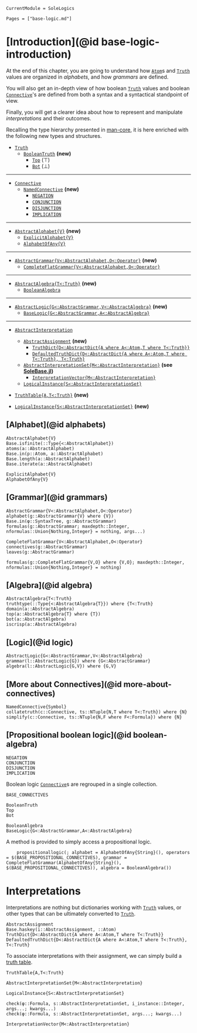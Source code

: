 ```@meta
CurrentModule = SoleLogics
```

```@contents
Pages = ["base-logic.md"]
```

# [Introduction](@id base-logic-introduction)
At the end of this chapter, you are going to understand how [`Atom`](@ref)s and [`Truth`](@ref) values are organized in *alphabets*, and how *grammars* are defined. 

You will also get an in-depth view of how boolean [`Truth`](@ref) values and boolean [`Connective`](@ref)'s are defined from both a syntax and a syntactical standpoint of view.

Finally, you will get a clearer idea about how to represent and manipulate *interpretations* and their outcomes.

Recalling the type hierarchy presented in [man-core](@ref), it is here enriched with the following new types and structures.


- [`Truth`](@ref)
    - [`BooleanTruth`](@ref) **(new)**
        - [`Top`](@ref) (⊤)
        - [`Bot`](@ref) (⊥)
---

- [`Connective`](@ref)
    - [`NamedConnective`](@ref) **(new)**
        - [`NEGATION`](@ref)
        - [`CONJUNCTION`](@ref) 
        - [`DISJUNCTION`](@ref)
        - [`IMPLICATION`](@ref)
---

- [`AbstractAlphabet{V}`](@ref) **(new)**
    - [`ExplicitAlphabet{V}`](@ref)
    - [`AlphabetOfAny{V}`](@ref)
---

- [`AbstractGrammar{V<:AbstractAlphabet,O<:Operator}`](@ref) **(new)**
    - [`CompleteFlatGrammar{V<:AbstractAlphabet,O<:Operator}`](@ref)
---

- [`AbstractAlgebra{T<:Truth}`](@ref) **(new)**
    - [`BooleanAlgebra`](@ref)
---

- [`AbstractLogic{G<:AbstractGrammar,V<:AbstractAlgebra}`](@ref) **(new)**
    - [`BaseLogic{G<:AbstractGrammar,A<:AbstractAlgebra}`](@ref)
---

- [`AbstractInterpretation`](@ref)
    - [`AbstractAssignment`](@ref) **(new)**
        - [`TruthDict{D<:AbstractDict{A where A<:Atom,T where T<:Truth}}`](@ref)
        - [`DefaultedTruthDict{D<:AbstractDict{A where A<:Atom,T where T<:Truth}, T<:Truth}`](@ref)
    - [`AbstractInterpretationSet{M<:AbstractInterpretation}`](@ref) **(see [SoleBase.jl](https://github.com/aclai-lab/SoleBase.jl))**
        - [`InterpretationVector{M<:AbstractInterpretation}`](@ref)
    - [`LogicalInstance{S<:AbstractInterpretationSet}`](@ref) 

- [`TruthTable{A,T<:Truth}`](@ref) **(new)**
- [`LogicalInstance{S<:AbstractInterpretationSet}`](@ref) **(new)**

## [Alphabet](@id alphabets)
```@docs
AbstractAlphabet{V}
Base.isfinite(::Type{<:AbstractAlphabet})
atoms(a::AbstractAlphabet)
Base.in(p::Atom, a::AbstractAlphabet)
Base.length(a::AbstractAlphabet)
Base.iterate(a::AbstractAlphabet)

ExplicitAlphabet{V}
AlphabetOfAny{V}
```

## [Grammar](@id grammars)
```@docs
AbstractGrammar{V<:AbstractAlphabet,O<:Operator} 
alphabet(g::AbstractGrammar{V} where {V})
Base.in(φ::SyntaxTree, g::AbstractGrammar)
formulas(g::AbstractGrammar; maxdepth::Integer, nformulas::Union{Nothing,Integer} = nothing, args...)

CompleteFlatGrammar{V<:AbstractAlphabet,O<:Operator}
connectives(g::AbstractGrammar)
leaves(g::AbstractGrammar)

formulas(g::CompleteFlatGrammar{V,O} where {V,O}; maxdepth::Integer, nformulas::Union{Nothing,Integer} = nothing)
```

## [Algebra](@id algebra)

```@docs
AbstractAlgebra{T<:Truth}
truthtype(::Type{<:AbstractAlgebra{T}}) where {T<:Truth}
domain(a::AbstractAlgebra)
top(a::AbstractAlgebra{T} where {T})
bot(a::AbstractAlgebra)
iscrisp(a::AbstractAlgebra)
```

## [Logic](@id logic)
```@docs
AbstractLogic{G<:AbstractGrammar,V<:AbstractAlgebra}
grammar(l::AbstractLogic{G}) where {G<:AbstractGrammar}
algebra(l::AbstractLogic{G,V}) where {G,V}
```

## [More about Connectives](@id more-about-connectives)
```@docs
NamedConnective{Symbol}
collatetruth(c::Connective, ts::NTuple{N,T where T<:Truth}) where {N}
simplify(c::Connective, ts::NTuple{N,F where F<:Formula}) where {N}
```

## [Propositional boolean logic](@id boolean-algebra)

```@docs
NEGATION
CONJUNCTION
DISJUNCTION
IMPLICATION
```

Boolean logic [`Connective`](@ref)s are regrouped in a single collection.
```@docs
BASE_CONNECTIVES
```

```@docs
BooleanTruth
Top
Bot
```

```@docs
BooleanAlgebra
BaseLogic{G<:AbstractGrammar,A<:AbstractAlgebra}
```

A method is provided to simply access a propositional logic.

```@docs
    propositionallogic(; alphabet = AlphabetOfAny{String}(), operators = $(BASE_PROPOSITIONAL_CONNECTIVES), grammar = CompleteFlatGrammar(AlphabetOfAny{String}(), $(BASE_PROPOSITIONAL_CONNECTIVES)), algebra = BooleanAlgebra())
```

# Interpretations

Interpretations are nothing but dictionaries working with [`Truth`](@ref) values, or other types that can be ultimately converted to [`Truth`](@ref).

```@docs
AbstractAssignment
Base.haskey(i::AbstractAssignment, ::Atom)
TruthDict{D<:AbstractDict{A where A<:Atom,T where T<:Truth}}
DefaultedTruthDict{D<:AbstractDict{A where A<:Atom,T where T<:Truth}, T<:Truth}
```

To associate interpretations with their assignment, we can simply build a [truth table](https://en.wikipedia.org/wiki/Truth_table).
```@docs
TruthTable{A,T<:Truth}
```

```
AbstractInterpretationSet{M<:AbstractInterpretation}

LogicalInstance{S<:AbstractInterpretationSet}

check(φ::Formula, s::AbstractInterpretationSet, i_instance::Integer, args...; kwargs...)
check(φ::Formula, s::AbstractInterpretationSet, args...; kwargs...)

InterpretationVector{M<:AbstractInterpretation}
```